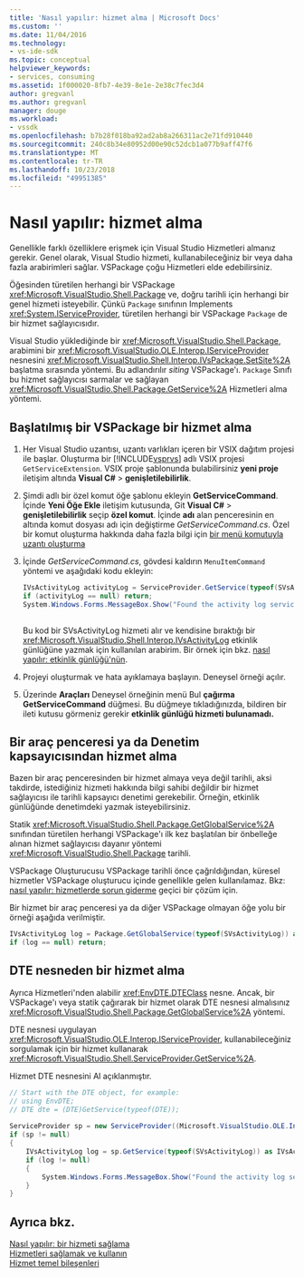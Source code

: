 ```yaml
---
title: 'Nasıl yapılır: hizmet alma | Microsoft Docs'
ms.custom: ''
ms.date: 11/04/2016
ms.technology:
- vs-ide-sdk
ms.topic: conceptual
helpviewer_keywords:
- services, consuming
ms.assetid: 1f000020-8fb7-4e39-8e1e-2e38c7fec3d4
author: gregvanl
ms.author: gregvanl
manager: douge
ms.workload:
- vssdk
ms.openlocfilehash: b7b28f018ba92ad2ab8a266311ac2e71fd910440
ms.sourcegitcommit: 240c8b34e80952d00e90c52dcb1a077b9aff47f6
ms.translationtype: MT
ms.contentlocale: tr-TR
ms.lasthandoff: 10/23/2018
ms.locfileid: "49951385"
---
```

# <a name="how-to-get-a-service"></a>Nasıl yapılır: hizmet alma
Genellikle farklı özelliklere erişmek için Visual Studio Hizmetleri almanız gerekir. Genel olarak, Visual Studio hizmeti, kullanabileceğiniz bir veya daha fazla arabirimleri sağlar. VSPackage çoğu Hizmetleri elde edebilirsiniz.  
  
 Öğesinden türetilen herhangi bir VSPackage <xref:Microsoft.VisualStudio.Shell.Package> ve, doğru tarihli için herhangi bir genel hizmeti isteyebilir. Çünkü `Package` sınıfının Implements <xref:System.IServiceProvider>, türetilen herhangi bir VSPackage `Package` de bir hizmet sağlayıcısıdır.  
  
 Visual Studio yüklediğinde bir <xref:Microsoft.VisualStudio.Shell.Package>, arabimini bir <xref:Microsoft.VisualStudio.OLE.Interop.IServiceProvider> nesnesini <xref:Microsoft.VisualStudio.Shell.Interop.IVsPackage.SetSite%2A> başlatma sırasında yöntemi. Bu adlandırılır *siting* VSPackage'ı. `Package` Sınıfı bu hizmet sağlayıcısı sarmalar ve sağlayan <xref:Microsoft.VisualStudio.Shell.Package.GetService%2A> Hizmetleri alma yöntemi.  
  
## <a name="getting-a-service-from-an-initialized-vspackage"></a>Başlatılmış bir VSPackage bir hizmet alma  
  
1. Her Visual Studio uzantısı, uzantı varlıkları içeren bir VSIX dağıtım projesi ile başlar. Oluşturma bir [!INCLUDE[vsprvs](../code-quality/includes/vsprvs_md.md)] adlı VSIX projesi `GetServiceExtension`. VSIX proje şablonunda bulabilirsiniz **yeni proje** iletişim altında **Visual C#** > **genişletilebilirlik**.  
  
2. Şimdi adlı bir özel komut öğe şablonu ekleyin **GetServiceCommand**. İçinde **Yeni Öğe Ekle** iletişim kutusunda, Git **Visual C#** > **genişletilebilirlik** seçip **özel komut**. İçinde **adı** alan penceresinin en altında komut dosyası adı için değiştirme *GetServiceCommand.cs*. Özel bir komut oluşturma hakkında daha fazla bilgi için [bir menü komutuyla uzantı oluşturma](../extensibility/creating-an-extension-with-a-menu-command.md)  
  
3. İçinde *GetServiceCommand.cs*, gövdesi kaldırın `MenuItemCommand` yöntemi ve aşağıdaki kodu ekleyin:  
  
   ```csharp  
   IVsActivityLog activityLog = ServiceProvider.GetService(typeof(SVsActivityLog)) as IVsActivityLog;  
   if (activityLog == null) return;  
   System.Windows.Forms.MessageBox.Show("Found the activity log service.");  
  
   ```  
  
    Bu kod bir SVsActivityLog hizmeti alır ve kendisine bıraktığı bir <xref:Microsoft.VisualStudio.Shell.Interop.IVsActivityLog> etkinlik günlüğüne yazmak için kullanılan arabirim. Bir örnek için bkz. [nasıl yapılır: etkinlik günlüğü'nün](../extensibility/how-to-use-the-activity-log.md).  
  
4. Projeyi oluşturmak ve hata ayıklamaya başlayın. Deneysel örneği açılır.  
  
5. Üzerinde **Araçları** Deneysel örneğinin menü Bul **çağırma GetServiceCommand** düğmesi. Bu düğmeye tıkladığınızda, bildiren bir ileti kutusu görmeniz gerekir **etkinlik günlüğü hizmeti bulunamadı.**  
  
## <a name="getting-a-service-from-a-tool-window-or-control-container"></a>Bir araç penceresi ya da Denetim kapsayıcısından hizmet alma  
 Bazen bir araç penceresinden bir hizmet almaya veya değil tarihli, aksi takdirde, istediğiniz hizmeti hakkında bilgi sahibi değildir bir hizmet sağlayıcısı ile tarihli kapsayıcı denetimi gerekebilir. Örneğin, etkinlik günlüğünde denetimdeki yazmak isteyebilirsiniz.  
  
 Statik <xref:Microsoft.VisualStudio.Shell.Package.GetGlobalService%2A> sınıfından türetilen herhangi VSPackage'ı ilk kez başlatılan bir önbelleğe alınan hizmet sağlayıcısı dayanır yöntemi <xref:Microsoft.VisualStudio.Shell.Package> tarihli.  
  
 VSPackage Oluşturucusu VSPackage tarihli önce çağrıldığından, küresel hizmetler VSPackage oluşturucu içinde genellikle gelen kullanılamaz. Bkz: [nasıl yapılır: hizmetlerde sorun giderme](../extensibility/how-to-troubleshoot-services.md) geçici bir çözüm için.  
  
 Bir hizmet bir araç penceresi ya da diğer VSPackage olmayan öğe yolu bir örneği aşağıda verilmiştir.  
  
```csharp  
IVsActivityLog log = Package.GetGlobalService(typeof(SVsActivityLog)) as IVsActivityLog;  
if (log == null) return;  
```  
  
## <a name="getting-a-service-from-the-dte-object"></a>DTE nesneden bir hizmet alma  
 Ayrıca Hizmetleri'nden alabilir <xref:EnvDTE.DTEClass> nesne. Ancak, bir VSPackage'ı veya statik çağırarak bir hizmet olarak DTE nesnesi almalısınız <xref:Microsoft.VisualStudio.Shell.Package.GetGlobalService%2A> yöntemi.  
  
 DTE nesnesi uygulayan <xref:Microsoft.VisualStudio.OLE.Interop.IServiceProvider>, kullanabileceğiniz sorgulamak için bir hizmet kullanarak <xref:Microsoft.VisualStudio.Shell.ServiceProvider.GetService%2A>.  
  
 Hizmet DTE nesnesini Al açıklanmıştır.  
  
```csharp  
// Start with the DTE object, for example:   
// using EnvDTE;  
// DTE dte = (DTE)GetService(typeof(DTE));  
  
ServiceProvider sp = new ServiceProvider((Microsoft.VisualStudio.OLE.Interop.IServiceProvider)dte);  
if (sp != null)  
{  
    IVsActivityLog log = sp.GetService(typeof(SVsActivityLog)) as IVsActivityLog;  
    if (log != null)  
    {   
        System.Windows.Forms.MessageBox.Show("Found the activity log service.");  
    }  
}  
```  
  
## <a name="see-also"></a>Ayrıca bkz.  
 [Nasıl yapılır: bir hizmeti sağlama](../extensibility/how-to-provide-a-service.md)   
 [Hizmetleri sağlamak ve kullanın](../extensibility/using-and-providing-services.md)   
 [Hizmet temel bileşenleri](../extensibility/internals/service-essentials.md)